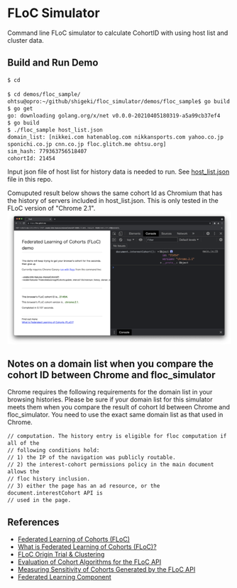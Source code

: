 # FLoC Simulator

Command line FLoC simulator to calculate CohortID with using host list and cluster data. 

## Build and Run Demo
```
$ cd

$ cd demos/floc_sample/
ohtsu@opro:~/github/shigeki/floc_simulator/demos/floc_sample$ go build
$ go get
go: downloading golang.org/x/net v0.0.0-20210405180319-a5a99cb37ef4
$ go build
$ ./floc_sample host_list.json
domain_list: [nikkei.com hatenablog.com nikkansports.com yahoo.co.jp sponichi.co.jp cnn.co.jp floc.glitch.me ohtsu.org]
sim_hash: 779363756518407
cohortId: 21454
```
Input json file of host list for history data is needed to run. See [host_list.json](./host_list.json) file in this repo.

Comuputed result below shows the same cohort Id as Chromium that has the history of servers included in host_list.json.
This is only tested in the FLoC version of "Chrome 2.1".
![](floc_demo_screenshot.png)

## Notes on a domain list when you compare the cohort ID between Chrome and floc_simulator
Chrome requires the following requirements for the domain list in your browsing histories.
Please be sure if your domain list for this simulator meets them when you compare the result of cohort Id between Chrome and floc_simulator.
You need to use the exact same domain list as that used in Chrome.

```
// computation. The history entry is eligible for floc computation if all of the
// following conditions hold:
// 1) the IP of the navigation was publicly routable.
// 2) the interest-cohort permissions policy in the main document allows the
// floc history inclusion.
// 3) either the page has an ad resource, or the document.interestCohort API is
// used in the page.
```

## References
- [Federated Learning of Cohorts (FLoC)](https://github.com/WICG/floc)
- [What is Federated Learning of Cohorts (FLoC)?](https://web.dev/floc/)
- [FLoC Origin Trial & Clustering](https://www.chromium.org/Home/chromium-privacy/privacy-sandbox/floc)
- [Evaluation of Cohort Algorithms for the FLoC API](https://github.com/google/ads-privacy/tree/master/proposals/FLoC)
- [Measuring Sensitivity of Cohorts Generated by the FLoC API](https://docs.google.com/viewer?a=v&pid=sites&srcid=Y2hyb21pdW0ub3JnfGRldnxneDo1Mzg4MjYzOWI2MzU2NDgw)
- [Federated Learning Component](https://chromium.googlesource.com/chromium/src/+/refs/heads/main/components/federated_learning/)



